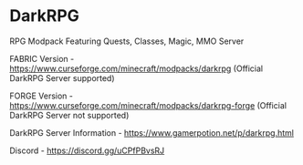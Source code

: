 # DarkRPG
RPG Modpack Featuring Quests, Classes, Magic, MMO Server

FABRIC Version - https://www.curseforge.com/minecraft/modpacks/darkrpg (Official DarkRPG Server supported)

FORGE Version - https://www.curseforge.com/minecraft/modpacks/darkrpg-forge (Official DarkRPG Server not supported)

DarkRPG Server Information - https://www.gamerpotion.net/p/darkrpg.html

Discord - https://discord.gg/uCPfPBvsRJ
